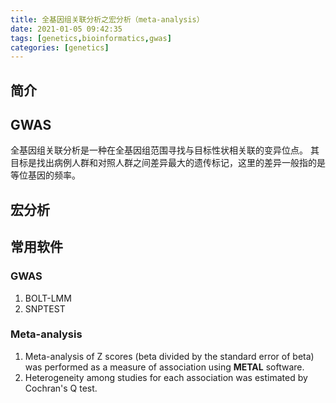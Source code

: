 ```yaml
---
title: 全基因组关联分析之宏分析（meta-analysis）
date: 2021-01-05 09:42:35
tags: [genetics,bioinformatics,gwas]
categories: [genetics]
---
```


## 简介

## GWAS
全基因组关联分析是一种在全基因组范围寻找与目标性状相关联的变异位点。
其目标是找出病例人群和对照人群之间差异最大的遗传标记，这里的差异一般指的是等位基因的频率。

## 宏分析

## 常用软件

### GWAS
1. BOLT-LMM
2. SNPTEST

### Meta-analysis
1. Meta-analysis of Z scores (beta divided by the standard error of beta) was
   performed as a measure of association using **METAL** software.
2. Heterogeneity among studies for each association was estimated by Cochran's Q test.
